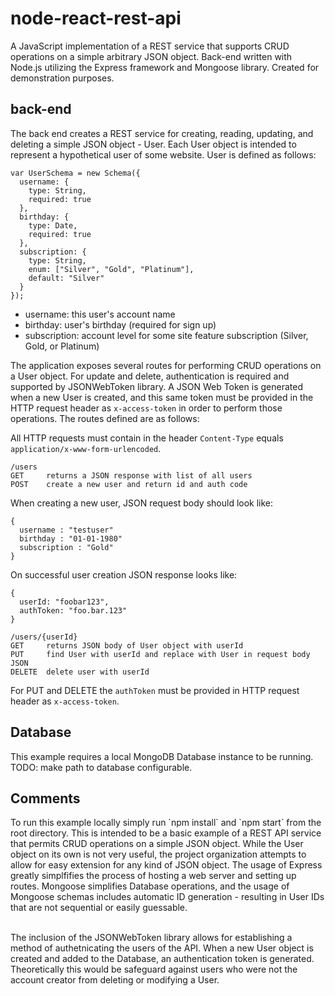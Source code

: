 <h1>node-react-rest-api</h1>

A JavaScript implementation of a REST service that supports CRUD operations on a simple arbitrary JSON object. Back-end written with Node.js utilizing the Express framework and Mongoose library. Created for demonstration purposes.

<h2>back-end</h2>

The back end creates a REST service for creating, reading, updating, and deleting a simple JSON object - User. Each User object is intended to represent a hypothetical user of some website. User is defined as follows: 

```
var UserSchema = new Schema({
  username: {
    type: String,
    required: true
  },
  birthday: {
    type: Date,
    required: true
  },
  subscription: {
    type: String,
    enum: ["Silver", "Gold", "Platinum"],
    default: "Silver"
  }
});
```

* username: this user's account name
* birthday: user's birthday (required for sign up)
* subscription: account level for some site feature subscription (Silver, Gold, or Platinum)

The application exposes several routes for performing CRUD operations on a User object. For update and delete, authentication is required and supported by JSONWebToken library. A JSON Web Token is generated when a new User is created, and this same token must be provided in the HTTP request header as `x-access-token` in order to perform those operations. The routes defined are as follows: 

All HTTP requests must contain in the header ```Content-Type``` equals `application/x-www-form-urlencoded`.

```
/users
GET     returns a JSON response with list of all users
POST    create a new user and return id and auth code
```

When creating a new user, JSON request body should look like:

```
{
  username : "testuser"
  birthday : "01-01-1980"
  subscription : "Gold"
}
```

On successful user creation JSON response looks like:

```
{
  userId: "foobar123",
  authToken: "foo.bar.123"
}
```

```
/users/{userId}
GET     returns JSON body of User object with userId
PUT     find User with userId and replace with User in request body JSON
DELETE  delete user with userId
```

For PUT and DELETE the `authToken` must be provided in HTTP request header as `x-access-token`. 

<h2>Database</h2>

This example requires a local MongoDB Database instance to be running. TODO: make path to database configurable. 

<h2>Comments</h2>
To run this example locally simply run `npm install` and `npm start` from the root directory. This is intended to be a basic example of a REST API service that permits CRUD operations on a simple JSON object. While the User object on its own is not very useful, the project organization attempts to allow for easy extension for any kind of JSON object. The usage of Express greatly simplfifies the process of hosting a web server and setting up routes. Mongoose simplifies Database operations, and the usage of Mongoose schemas  includes automatic ID generation - resulting in User IDs that are not sequential or easily guessable. 

</br>The inclusion of the JSONWebToken library allows for establishing a method of authetnicating the users of the API. When a new User object is created and added to the Database, an authentication token is generated. Theoretically this would be safeguard against users who were not the account creator from deleting or modifying a User. 


